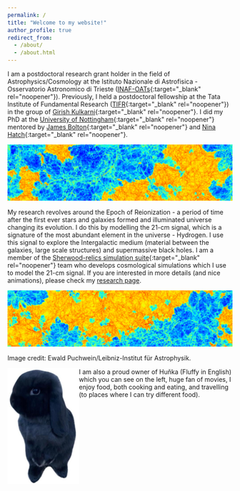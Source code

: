 ```yaml
---
permalink: /
title: "Welcome to my website!"
author_profile: true
redirect_from: 
  - /about/
  - /about.html
---
```


I am a postdoctoral research grant holder in the field of Astrophysics/Cosmology at the Istituto Nazionale di Astrofisica - Osservatorio Astronomico di Trieste ([INAF-OATs](https://www.oats.inaf.it/index.php/en/){:target="_blank" rel="noopener"}). Previously, I held a postdoctoral fellowship at the Tata Institute of Fundamental Research ([TIFR](https://www.tifr.res.in/){:target="_blank" rel="noopener"}) in the group of [Girish Kulkarni](https://theory.tifr.res.in/~kulkarni/){:target="_blank" rel="noopener"}. I did my PhD at the [University of Nottingham](https://www.nottingham.ac.uk/astronomy/){:target="_blank" rel="noopener"} mentored by [James Bolton](https://www.nottingham.ac.uk/~ppzjsb/){:target="_blank" rel="noopener"} and [Nina Hatch](https://www.nottingham.ac.uk/astronomy/NottICL/){:target="_blank" rel="noopener"}.

![sherwood_IGM_up](/images/sherwood_igm_up.png)

My research revolves around the Epoch of Reionization - a period of time after the first ever stars and galaxies formed and illuminated universe changing its evolution. I do this by modelling the 21-cm signal, which is a signature of the most abundant element in the universe - Hydrogen. I use this signal to explore the Intergalactic medium (material between the galaxies, large scale structures) and supermassive black holes. I am a member of the [Sherwood-relics simulation suite](https://www.nottingham.ac.uk/astronomy/sherwood-relics/){:target="_blank" rel="noopener"} team who develops cosmological simulations which I use to model the 21-cm signal. If you are interested in more details (and nice animations), please check my [research page](https://tomassoltinsky.github.io//research/).

![sherwood_IGM_down](/images/sherwood_igm_down.png)

Image credit: Ewald Puchwein/Leibniz-Institut für Astrophysik.

<img align="left" src="/images/hunka.jpg" alt="My Image" width="160" height="260">

I am also a proud owner of Huňka (Fluffy in English) which you can see on the left, huge fan of movies, I enjoy food, both cooking and eating, and travelling (to places where I can try different food).

